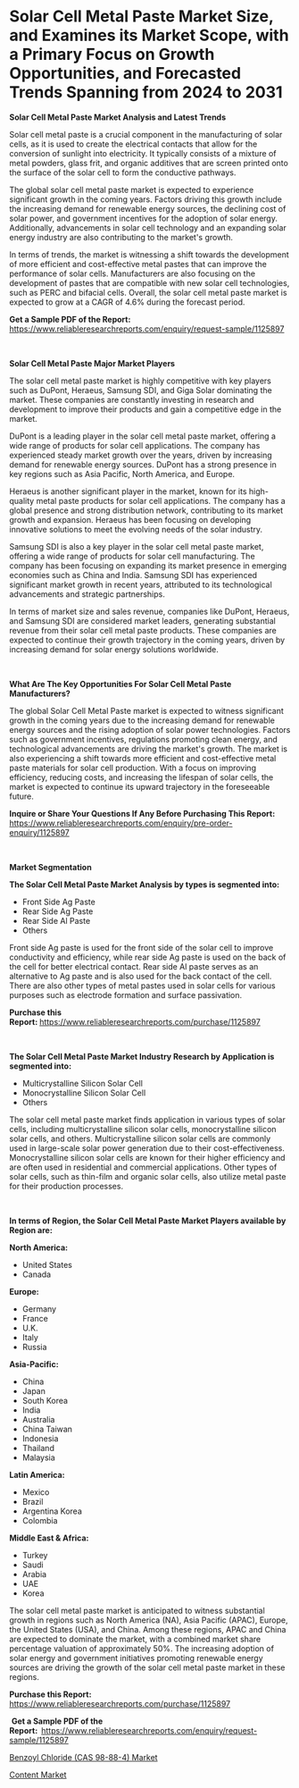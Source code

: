 <p><h1>Solar Cell Metal Paste Market Size, and Examines its Market Scope, with a Primary Focus on Growth Opportunities, and Forecasted Trends Spanning from 2024 to 2031</h1></p><p><strong>Solar Cell Metal Paste Market Analysis and Latest Trends</strong></p>
<p><p>Solar cell metal paste is a crucial component in the manufacturing of solar cells, as it is used to create the electrical contacts that allow for the conversion of sunlight into electricity. It typically consists of a mixture of metal powders, glass frit, and organic additives that are screen printed onto the surface of the solar cell to form the conductive pathways.</p><p>The global solar cell metal paste market is expected to experience significant growth in the coming years. Factors driving this growth include the increasing demand for renewable energy sources, the declining cost of solar power, and government incentives for the adoption of solar energy. Additionally, advancements in solar cell technology and an expanding solar energy industry are also contributing to the market's growth.</p><p>In terms of trends, the market is witnessing a shift towards the development of more efficient and cost-effective metal pastes that can improve the performance of solar cells. Manufacturers are also focusing on the development of pastes that are compatible with new solar cell technologies, such as PERC and bifacial cells. Overall, the solar cell metal paste market is expected to grow at a CAGR of 4.6% during the forecast period.</p></p>
<p><strong>Get a Sample PDF of the Report:&nbsp;</strong> <a href="https://www.reliableresearchreports.com/enquiry/request-sample/1125897">https://www.reliableresearchreports.com/enquiry/request-sample/1125897</a></p>
<p>&nbsp;</p>
<p><strong>Solar Cell Metal Paste Major Market Players</strong></p>
<p><p>The solar cell metal paste market is highly competitive with key players such as DuPont, Heraeus, Samsung SDI, and Giga Solar dominating the market. These companies are constantly investing in research and development to improve their products and gain a competitive edge in the market.</p><p>DuPont is a leading player in the solar cell metal paste market, offering a wide range of products for solar cell applications. The company has experienced steady market growth over the years, driven by increasing demand for renewable energy sources. DuPont has a strong presence in key regions such as Asia Pacific, North America, and Europe.</p><p>Heraeus is another significant player in the market, known for its high-quality metal paste products for solar cell applications. The company has a global presence and strong distribution network, contributing to its market growth and expansion. Heraeus has been focusing on developing innovative solutions to meet the evolving needs of the solar industry.</p><p>Samsung SDI is also a key player in the solar cell metal paste market, offering a wide range of products for solar cell manufacturing. The company has been focusing on expanding its market presence in emerging economies such as China and India. Samsung SDI has experienced significant market growth in recent years, attributed to its technological advancements and strategic partnerships.</p><p>In terms of market size and sales revenue, companies like DuPont, Heraeus, and Samsung SDI are considered market leaders, generating substantial revenue from their solar cell metal paste products. These companies are expected to continue their growth trajectory in the coming years, driven by increasing demand for solar energy solutions worldwide.</p></p>
<p>&nbsp;</p>
<p><strong>What Are The Key Opportunities For Solar Cell Metal Paste Manufacturers?</strong></p>
<p><p>The global Solar Cell Metal Paste market is expected to witness significant growth in the coming years due to the increasing demand for renewable energy sources and the rising adoption of solar power technologies. Factors such as government incentives, regulations promoting clean energy, and technological advancements are driving the market's growth. The market is also experiencing a shift towards more efficient and cost-effective metal paste materials for solar cell production. With a focus on improving efficiency, reducing costs, and increasing the lifespan of solar cells, the market is expected to continue its upward trajectory in the foreseeable future.</p></p>
<p><strong>Inquire or Share Your Questions If Any Before Purchasing This Report:</strong> <a href="https://www.reliableresearchreports.com/enquiry/pre-order-enquiry/1125897">https://www.reliableresearchreports.com/enquiry/pre-order-enquiry/1125897</a></p>
<p>&nbsp;</p>
<p><strong>Market Segmentation</strong></p>
<p><strong>The Solar Cell Metal Paste Market Analysis by types is segmented into:</strong></p>
<p><ul><li>Front Side Ag Paste</li><li>Rear Side Ag Paste</li><li>Rear Side Al Paste</li><li>Others</li></ul></p>
<p><p>Front side Ag paste is used for the front side of the solar cell to improve conductivity and efficiency, while rear side Ag paste is used on the back of the cell for better electrical contact. Rear side Al paste serves as an alternative to Ag paste and is also used for the back contact of the cell. There are also other types of metal pastes used in solar cells for various purposes such as electrode formation and surface passivation.</p></p>
<p><strong>Purchase this Report:&nbsp;</strong><a href="https://www.reliableresearchreports.com/purchase/1125897">https://www.reliableresearchreports.com/purchase/1125897</a></p>
<p>&nbsp;</p>
<p><strong>The Solar Cell Metal Paste Market Industry Research by Application is segmented into:</strong></p>
<p><ul><li>Multicrystalline Silicon Solar Cell</li><li>Monocrystalline Silicon Solar Cell</li><li>Others</li></ul></p>
<p><p>The solar cell metal paste market finds application in various types of solar cells, including multicrystalline silicon solar cells, monocrystalline silicon solar cells, and others. Multicrystalline silicon solar cells are commonly used in large-scale solar power generation due to their cost-effectiveness. Monocrystalline silicon solar cells are known for their higher efficiency and are often used in residential and commercial applications. Other types of solar cells, such as thin-film and organic solar cells, also utilize metal paste for their production processes.</p></p>
<p>&nbsp;</p>
<p><strong>In terms of Region, the Solar Cell Metal Paste Market Players available by Region are:</strong></p>
<p>
    <p> <strong> North America: </strong>
        <ul>
            <li>United States</li>
            <li>Canada</li>
        </ul>
        </p> 
    <p> <strong> Europe: </strong>
        <ul>
            <li>Germany</li>
            <li>France</li>
            <li>U.K.</li>
            <li>Italy</li>
            <li>Russia</li>
        </ul>
        </p> 
    <p> <strong> Asia-Pacific: </strong>
        <ul>
            <li>China</li>
            <li>Japan</li>
            <li>South Korea</li>
            <li>India</li>
            <li>Australia</li>
            <li>China Taiwan</li>
            <li>Indonesia</li>
            <li>Thailand</li>
            <li>Malaysia</li>
        </ul>
        </p> 
    <p> <strong> Latin America: </strong>
        <ul>
            <li>Mexico</li>
            <li>Brazil</li>
            <li>Argentina Korea</li>
            <li>Colombia</li>
        </ul>
        </p> 
    <p> <strong> Middle East & Africa: </strong>
        <ul>
            <li>Turkey</li>
            <li>Saudi</li>
            <li>Arabia</li>
            <li>UAE</li>
            <li>Korea</li>
        </ul>
    </p>
    </p>
<p><p>The solar cell metal paste market is anticipated to witness substantial growth in regions such as North America (NA), Asia Pacific (APAC), Europe, the United States (USA), and China. Among these regions, APAC and China are expected to dominate the market, with a combined market share percentage valuation of approximately 50%. The increasing adoption of solar energy and government initiatives promoting renewable energy sources are driving the growth of the solar cell metal paste market in these regions.</p></p>
<p><strong>Purchase this Report: </strong><a href="https://www.reliableresearchreports.com/purchase/1125897">https://www.reliableresearchreports.com/purchase/1125897</a></p>
<p>&nbsp;<strong>Get a Sample PDF of the Report:&nbsp;&nbsp;</strong><a href="https://www.reliableresearchreports.com/enquiry/request-sample/1125897">https://www.reliableresearchreports.com/enquiry/request-sample/1125897</a></p>
<p><strong></strong></p>
<p><p><a href="https://github.com/danielneavesallisons03mba/Market-Research-Report-List-1/blob/main/benzoyl-chloride-cas-98-88-4-market.md">Benzoyl Chloride (CAS 98-88-4) Market</a></p><p><a href="https://acidic-farm-354.notion.site/Content-Market-Research-Report-Reveals-The-Latest-Trends-And-Opportunities-of-this-Market-for-Period-2768ff84e6aa41ccb7a5f5d2e3cb663a">Content Market</a></p></p>